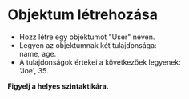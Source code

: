 # Objektum létrehozása

- Hozz létre egy objektumot "User" néven.  
- Legyen az objektumnak két tulajdonsága:  
  name, age.  
- A tulajdonságok értékei a következőek legyenek:  
  'Joe', 35.  

__Figyelj a helyes szintaktikára.__